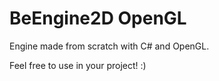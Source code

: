 # BeEngine2D OpenGL
 Engine made from scratch with C# and OpenGL.

Feel free to use in your project! :)
